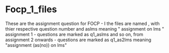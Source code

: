 # Focp_1_files
These are the assignment question for FOCP - I
the files are named , with thier respective question number and aslms meaning " assignment on lms "
assignment 1 - questions are marked as q1_aslms and so on,
from assignment 2 onwards - questions are marked as q1_as2lms meaning "assignment (as(no)) on lms"
